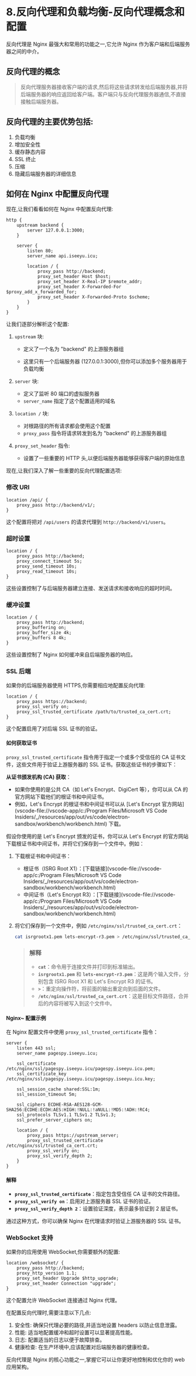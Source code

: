 # 8.反向代理和负载均衡-反向代理概念和配置

反向代理是 Nginx 最强大和常用的功能之一,它允许 Nginx 作为客户端和后端服务器之间的中介。

## 反向代理的概念

> 反向代理服务器接收客户端的请求,然后将这些请求转发给后端服务器,并将后端服务器的响应返回给客户端。客户端只与反向代理服务器通信,不直接接触后端服务器。

## 反向代理的主要优势包括:

1. 负载均衡
2. 增加安全性
3. 缓存静态内容
4. SSL 终止
5. 压缩
6. 隐藏后端服务器的详细信息

## 如何在 Nginx 中配置反向代理

现在,让我们看看如何在 Nginx 中配置反向代理:

```nginx
http {
    upstream backend {
        server 127.0.0.1:3000;
    }

    server {
        listen 80;
        server_name api.iseeyu.icu;

        location / {
            proxy_pass http://backend;
            proxy_set_header Host $host;
            proxy_set_header X-Real-IP $remote_addr;
            proxy_set_header X-Forwarded-For $proxy_add_x_forwarded_for;
            proxy_set_header X-Forwarded-Proto $scheme;
        }
    }
}
```

让我们逐部分解析这个配置:

1. `upstream` 块:

   - 定义了一个名为 "backend" 的上游服务器组

   - 这里只有一个后端服务器 (127.0.0.1:3000),但你可以添加多个服务器用于负载均衡

2. `server` 块:

   - 定义了监听 80 端口的虚拟服务器
   - `server_name` 指定了这个配置适用的域名

3. `location /` 块:

   - 对根路径的所有请求都会使用这个配置
   - `proxy_pass` 指令将请求转发到名为 "backend" 的上游服务器组

4. `proxy_set_header` 指令:

   - 设置了一些重要的 HTTP 头,以便后端服务器能够获得客户端的原始信息

现在,让我们深入了解一些重要的反向代理配置选项:

### 修改 URI

```nginx
location /api/ {
    proxy_pass http://backend/v1/;
}
```

这个配置将把对 `/api/users` 的请求代理到 `http://backend/v1/users`。

### 超时设置

```nginx
location / {
    proxy_pass http://backend;
    proxy_connect_timeout 5s;
    proxy_send_timeout 10s;
    proxy_read_timeout 10s;
}
```

这些设置控制了与后端服务器建立连接、发送请求和接收响应的超时时间。

### 缓冲设置

```nginx
location / {
    proxy_pass http://backend;
    proxy_buffering on;
    proxy_buffer_size 4k;
    proxy_buffers 8 4k;
}
```

这些设置控制了 Nginx 如何缓冲来自后端服务器的响应。

### SSL 后端

如果你的后端服务器使用 HTTPS,你需要相应地配置反向代理:

```nginx
location / {
    proxy_pass https://backend;
    proxy_ssl_verify on;
    proxy_ssl_trusted_certificate /path/to/trusted_ca_cert.crt;
}
```

这个配置启用了对后端 SSL 证书的验证。

#### 如何获取证书

`proxy_ssl_trusted_certificate` 指令用于指定一个或多个受信任的 CA 证书文件，这些文件用于验证上游服务器的 SSL 证书。获取这些证书的步骤如下：

**从证书颁发机构 (CA) 获取**：

- 如果你使用的是公共 CA（如 Let's Encrypt、DigiCert 等），你可以从 CA 的官方网站下载他们的根证书和中间证书。
- 例如，Let's Encrypt 的根证书和中间证书可以从 [Let's Encrypt 官方网站](vscode-file://vscode-app/c:/Program Files/Microsoft VS Code Insiders/_/resources/app/out/vs/code/electron-sandbox/workbench/workbench.html) 下载。

假设你使用的是 Let's Encrypt 颁发的证书，你可以从 Let's Encrypt 的官方网站下载根证书和中间证书，并将它们保存到一个文件中。例如：

1. 下载根证书和中间证书：

   - 根证书（ISRG Root X1）：[下载链接](vscode-file://vscode-app/c:/Program Files/Microsoft VS Code Insiders/_/resources/app/out/vs/code/electron-sandbox/workbench/workbench.html)
   - 中间证书（Let's Encrypt R3）：[下载链接](vscode-file://vscode-app/c:/Program Files/Microsoft VS Code Insiders/_/resources/app/out/vs/code/electron-sandbox/workbench/workbench.html)

2. 将它们保存到一个文件中，例如 `/etc/nginx/ssl/trusted_ca_cert.crt`：

   ```bash
   cat isrgrootx1.pem lets-encrypt-r3.pem > /etc/nginx/ssl/trusted_ca_cert.crt
   ```

   > ### 解释
   >
   > - **`cat`**：命令用于连接文件并打印到标准输出。
   > - **`isrgrootx1.pem`** 和 **`lets-encrypt-r3.pem`**：这是两个输入文件，分别包含 ISRG Root X1 和 Let's Encrypt R3 的证书。
   > - **`>`**：重定向操作符，将前面的输出重定向到后面的文件。
   > - **`/etc/nginx/ssl/trusted_ca_cert.crt`**：这是目标文件路径，合并后的内容将被写入到这个文件中。

#### Nginx~ 配置示例

在 Nginx 配置文件中使用 `proxy_ssl_trusted_certificate` 指令：

```nginx
server {
    listen 443 ssl;
    server_name pagespy.iseeyu.icu;

    ssl_certificate /etc/nginx/ssl/pagespy.iseeyu.icu/pagespy.iseeyu.icu.pem;
    ssl_certificate_key /etc/nginx/ssl/pagespy.iseeyu.icu/pagespy.iseeyu.icu.key;

    ssl_session_cache shared:SSL:1m;
    ssl_session_timeout 5m;

    ssl_ciphers ECDHE-RSA-AES128-GCM-SHA256:ECDHE:ECDH:AES:HIGH:!NULL:!aNULL:!MD5:!ADH:!RC4;
    ssl_protocols TLSv1.1 TLSv1.2 TLSv1.3;
    ssl_prefer_server_ciphers on;

    location / {
        proxy_pass https://upstream_server;
        proxy_ssl_trusted_certificate /etc/nginx/ssl/trusted_ca_cert.crt;
        proxy_ssl_verify on;
        proxy_ssl_verify_depth 2;
    }
}
```

#### 解释

- **`proxy_ssl_trusted_certificate`**：指定包含受信任 CA 证书的文件路径。
- **`proxy_ssl_verify on`**：启用对上游服务器 SSL 证书的验证。
- **`proxy_ssl_verify_depth 2`**：设置验证深度，表示最多验证到 2 层证书。

通过这种方式，你可以确保 Nginx 在代理请求时验证上游服务器的 SSL 证书。

### WebSocket 支持

如果你的应用使用 WebSocket,你需要额外的配置:

```nginx
location /websocket/ {
    proxy_pass http://backend;
    proxy_http_version 1.1;
    proxy_set_header Upgrade $http_upgrade;
    proxy_set_header Connection "upgrade";
}
```

这个配置允许 WebSocket 连接通过 Nginx 代理。

在配置反向代理时,需要注意以下几点:

1. 安全性: 确保只代理必要的路径,并适当地设置 headers 以防止信息泄露。
2. 性能: 适当地配置缓冲和超时设置可以显著提高性能。
3. 日志: 配置适当的日志以便于故障排查。
4. 健康检查: 在生产环境中,应该配置对后端服务器的健康检查。

反向代理是 Nginx 的核心功能之一,掌握它可以让你更好地控制和优化你的 web 应用架构。